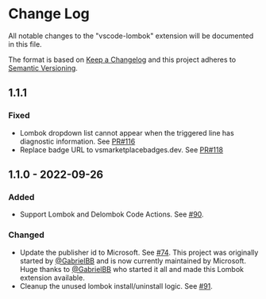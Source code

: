 # Change Log

All notable changes to the "vscode-lombok" extension will be documented in this
file.

The format is based on [Keep a Changelog](https://keepachangelog.com/en/1.0.0/)
and this project adheres to
[Semantic Versioning](https://semver.org/spec/v2.0.0.html).

## 1.1.1

### Fixed

-   Lombok dropdown list cannot appear when the triggered line has diagnostic
    information. See
    [PR#116](https://github.com/microsoft/vscode-lombok/pull/116)
-   Replace badge URL to vsmarketplacebadges.dev. See
    [PR#118](https://github.com/microsoft/vscode-lombok/pull/118)

## 1.1.0 - 2022-09-26

### Added

-   Support Lombok and Delombok Code Actions. See
    [#90](https://github.com/microsoft/vscode-lombok/pull/90).

### Changed

-   Update the publisher id to Microsoft. See
    [#74](https://github.com/microsoft/vscode-lombok/pull/74). This project was
    originally started by [@GabrielBB](https://github.com/GabrielBB) and is now
    currently maintained by Microsoft. Huge thanks to
    [@GabrielBB](https://github.com/GabrielBB) who started it all and made this
    Lombok extension available.
-   Cleanup the unused lombok install/uninstall logic. See
    [#91](https://github.com/microsoft/vscode-lombok/pull/91).
